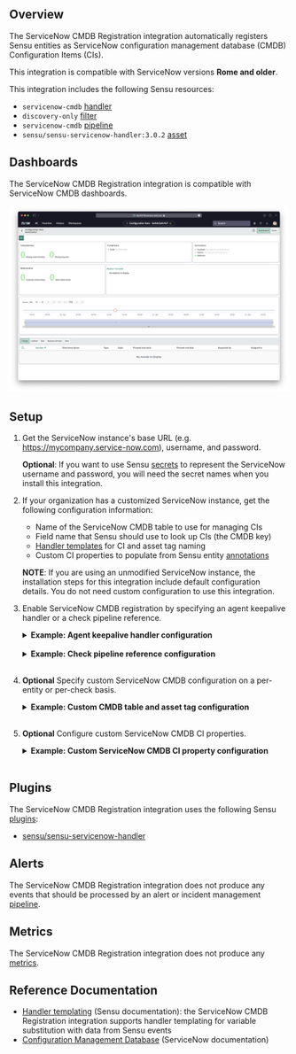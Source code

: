 ## Overview

<!-- Sensu Integration description; supports markdown -->

The ServiceNow CMDB Registration integration automatically registers Sensu entities as ServiceNow configuration management database (CMDB) Configuration Items (CIs).

This integration is compatible with ServiceNow versions **Rome and older**.

<!-- Provide a high level overview of the integration contents (e.g. checks, filters, mutators, handlers, assets, etc) -->

This integration includes the following Sensu resources:

* `servicenow-cmdb` [handler]
* `discovery-only` [filter]
* `servicenow-cmdb` [pipeline]
* `sensu/sensu-servicenow-handler:3.0.2` [asset]

## Dashboards

<!-- List of compatible dashboards w/ screenshots (supports png, jpeg, and gif images; relative paths only; e.g. `![](img/dashboard-1.png)` )-->

The ServiceNow CMDB Registration integration is compatible with ServiceNow CMDB dashboards.

![](img/cmdb-dashboard.png)

## Setup

<!-- Sensu Integration setup instructions, including Sensu agent configuration and external component configuration -->
<!-- EXAMPLE: what configuration (if any) is required in a third-party service to enable monitoring? -->

1. Get the ServiceNow instance's base URL (e.g. https://mycompany.service-now.com), username, and password.

   **Optional**: If you want to use Sensu [secrets] to represent the ServiceNow username and password, you will need the secret names when you install this integration.

1. If your organization has a customized ServiceNow instance, get the following configuration information:

    - Name of the ServiceNow CMDB table to use for managing CIs
    - Field name that Sensu should use to look up CIs (the CMDB key)
    - [Handler templates][handler-templating] for CI and asset tag naming
    - Custom CI properties to populate from Sensu entity [annotations]

    **NOTE**: If you are using an unmodified ServiceNow instance, the installation steps for this integration include default configuration details. You do not need custom configuration to use this integration.

1. Enable ServiceNow CMDB registration by specifying an agent keepalive handler or a check pipeline reference.

   <details><summary><strong>Example: Agent keepalive handler configuration</strong></summary>

   To enable ServiceNow CMDB registration for all entities, list the `servicenow-cmdb` handler as a value for the [keepalive-handlers] agent configuration option in the `agent.yml` configuration file:

   ```yaml
   keepalive-handlers:
     - servicenow-cmdb
   ```

   **NOTE**: You must [restart] the Sensu agent for the keepalive handler configuration to take effect.

   </details>
   <br>
   
   <details><summary><strong>Example: Check pipeline reference configuration</strong></summary>

   To enable ServiceNow CMDB registration only for entities that execute a specific check, add the `servicenow-cmdb` [pipeline] to the check definition.

   ```yaml
   spec:
     pipelines:
       - api_version: core/v2
         type: Pipeline
         name: servicenow-cmdb
   ```

   </details>
   <br>

1. **Optional** Specify custom ServiceNow CMDB configuration on a per-entity or per-check basis.

   <details><summary><strong>Example: Custom CMDB table and asset tag configuration</strong></summary>

   The ServiceNow CMDB Registration integration uses the configuration parameters you specify during installation. To override the installed configuration for a single entity or check, add [annotations] with the prefix `servicenow/config/` to the `agent.yml` configuration file or the check definition.

   ```yaml
   annotations:
     servicenow/config/cmdb-table: "cmdb_ci"
     servicenow/config/cmdb-asset-tag: "aws/us-west-2/instances/i-424242"
   ```

   For a complete list of available annotations, read the [sensu/sensu-servicenow-handler annotations documentation].

   </details>
   <br>

1. **Optional** Configure custom ServiceNow CMDB CI properties.

   <details><summary><strong>Example: Custom ServiceNow CMDB CI property configuration</strong></summary>

   The ServiceNow CMDB Registration integration supports ServiceNow CMDB tables with custom fields.

   When you install this integration, you can list custom CI properties to populate from Sensu entity [annotations] with the prefix `servicenow/table/cmdb/`. If an entity includes a matching annotation, Sensu will populate the corresponding field in the ServiceNow CMDB table with the annotation's value.

   For example, if you list the `asset_tag` and `store_id` custom CI properties when you install this integration, Sensu will check entities for matching annotations.

   Set the entity annotations in the `agent.yml` configuration file:

   ```yaml
   annotations:
     servicenow/table/cmdb/asset_tag: "i-424242"
     servicenow/table/cmdb/store_id: "1234"
   ```

   To add custom CI properties after installing this integration, update the `servicenow-cmdb` handler command to list the additional properties in the `--cmdb-properties` flag values:

   ```yaml
   command: >-
    sensu-servicenow-handler --cmdb-registration --cmdb-table cmdb_ci --cmdb-key name --cmdb-name "{{ .Entity.Name }}" --cmdb-asset-tag "sensu/{{ .Entity.Namespace }}/{{ .Entity.Name }}" --cmdb-properties "asset_tag,store_id,category,location"
   ```

   </details>
   <br>

## Plugins

<!-- Links to any Sensu Integration dependencies (i.e. Sensu Plugins) -->

The ServiceNow CMDB Registration integration uses the following Sensu [plugins]:

- [sensu/sensu-servicenow-handler][sensu-servicenow-handler-bonsai]

## Alerts

<!-- List of all alerts generated by this integration. -->

<!-- This integration provides an alert & incident management processing pipeline for use with other monitoring integrations. By default this integration will process all events passing the [built-in `is_incident` filter][is_incident] (i.e. failing events and resolution events only). Event processing via this integration may be suppressed using [Sensu Silencing][silences] (see the [built-in `not_silenced` filter][not_silenced] for more details). -->

The ServiceNow CMDB Registration integration does not produce any events that should be processed by an alert or incident management [pipeline].

## Metrics

<!-- List of all metrics or events collected by this integration. -->

The ServiceNow CMDB Registration integration does not produce any [metrics].

## Reference Documentation

<!-- Please provide links to any relevant reference documentation to help users learn more and/or troubleshoot this integration; specifically including any third-party software documentation. -->

* [Handler templating][handler-templating] (Sensu documentation): the ServiceNow CMDB Registration integration supports handler templating for variable substitution with data from Sensu events
* [Configuration Management Database][servicenow-cmdb] (ServiceNow documentation)


<!-- Links -->
[check]: https://docs.sensu.io/sensu-go/latest/observability-pipeline/observe-schedule/checks/
[asset]: https://docs.sensu.io/sensu-go/latest/plugins/assets/
[subscription]: https://docs.sensu.io/sensu-go/latest/observability-pipeline/observe-schedule/subscriptions/
[subscriptions]: https://docs.sensu.io/sensu-go/latest/observability-pipeline/observe-schedule/subscriptions/
[agents]: https://docs.sensu.io/sensu-go/latest/observability-pipeline/observe-schedule/agent/
[annotation]: https://docs.sensu.io/sensu-go/latest/observability-pipeline/observe-schedule/agent/#agent-annotations
[annotations]: https://docs.sensu.io/sensu-go/latest/observability-pipeline/observe-schedule/agent/#agent-annotations
[plugins]: https://docs.sensu.io/sensu-go/latest/plugins/
[metrics]: https://docs.sensu.io/sensu-go/latest/observability-pipeline/observe-schedule/metrics/
[pipeline]: https://docs.sensu.io/sensu-go/latest/observability-pipeline/observe-process/pipelines/
[handler]: https://docs.sensu.io/sensu-go/latest/observability-pipeline/observe-process/handlers/
[filter]: https://docs.sensu.io/sensu-go/latest/observability-pipeline/observe-filter/filters/
[filters]: https://docs.sensu.io/sensu-go/latest/observability-pipeline/observe-filter/filters/
[secret]: https://docs.sensu.io/sensu-go/latest/operations/manage-secrets/secrets/
[secrets]: https://docs.sensu.io/sensu-go/latest/operations/manage-secrets/secrets/
[tokens]: https://docs.sensu.io/sensu-go/latest/observability-pipeline/observe-schedule/tokens/
[handler-templating]: https://docs.sensu.io/sensu-go/latest/observability-pipeline/observe-process/handler-templates/
[sensu-plus]: https://sensu.io/features/analytics
[sensu-servicenow-handler-bonsai]: https://bonsai.sensu.io/assets/sensu/sensu-servicenow-handler
[servicenow-cmdb]: https://docs.servicenow.com/bundle/rome-servicenow-platform/page/product/configuration-management/concept/c_ITILConfigurationManagement.html
[restart]: https://docs.sensu.io/sensu-go/latest/observability-pipeline/observe-schedule/agent/#restart-the-service
[keepalive-handlers]: https://docs.sensu.io/sensu-go/latest/observability-pipeline/observe-schedule/agent/#keepalive-handlers-option
[sensu/sensu-servicenow-handler annotations documentation]: https://bonsai.sensu.io/assets/sensu/sensu-servicenow-handler#annotations
